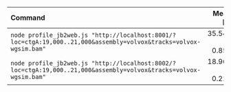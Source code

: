 | Command | Mean [s] | Min [s] | Max [s] | Relative |
|:---|---:|---:|---:|---:|
| `node profile_jb2web.js "http://localhost:8001/?loc=ctgA:19,000..21,000&assembly=volvox&tracks=volvox-wgsim.bam"` | 35.543 ± 0.855 | 34.379 | 37.258 | 1.87 ± 0.05 |
| `node profile_jb2web.js "http://localhost:8002/?loc=ctgA:19,000..21,000&assembly=volvox&tracks=volvox-wgsim.bam"` | 18.968 ± 0.211 | 18.784 | 19.475 | 1.00 |
